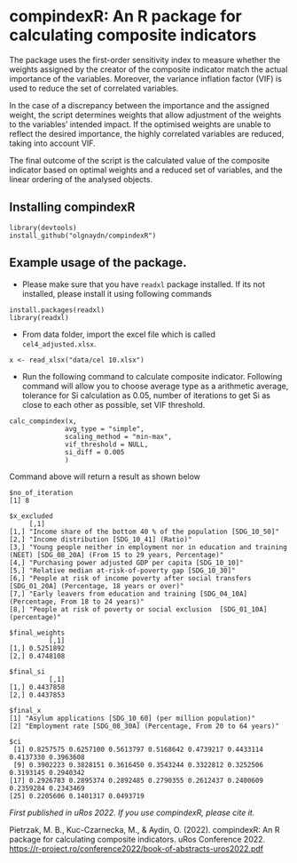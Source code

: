 # compindexR: An R package for calculating composite indicators

The package uses the first-order sensitivity index to measure whether the weights assigned by the creator of the composite indicator match the actual importance of the variables. Moreover, the variance inflation factor (VIF) is used to reduce the set of correlated variables. 

In the case of a discrepancy between the importance and the assigned weight, the script determines weights that allow adjustment of the weights to the variables’ intended impact. If the optimised weights are unable to reflect the desired importance, the highly correlated variables are reduced, taking into account VIF. 

The final outcome of the script is the calculated value of the composite indicator based on optimal weights and a reduced set of variables, and the linear ordering of the analysed objects.

## Installing compindexR


```
library(devtools)
install_github("olgnaydn/compindexR")

```


## Example usage of the package.

- Please make sure that you have `readxl` package installed. If its not installed, please install it using following commands

```
install.packages(readxl)
library(readxl)
```
- From data folder, import the excel file which is called `cel4_adjusted.xlsx`.
```
x <- read_xlsx("data/cel 10.xlsx")
```
- Run the following command to calculate composite indicator. Following command will allow you to choose average type as a arithmetic average, tolerance for Si calculation as 0.05, number of iterations to get Si as close to each other as possible, set VIF threshold. 

```
calc_compindex(x, 
              avg_type = "simple", 
              scaling_method = "min-max", 
              vif_threshold = NULL, 
              si_diff = 0.005
              )
```

Command above will return a result as shown below

```
$no_of_iteration
[1] 8

$x_excluded
     [,1]                                                                                                                    
[1,] "Income share of the bottom 40 % of the population [SDG_10_50]"                                                         
[2,] "Income distribution [SDG_10_41] (Ratio)"                                                                               
[3,] "Young people neither in employment nor in education and training (NEET) [SDG_08_20A] (From 15 to 29 years, Percentage)"
[4,] "Purchasing power adjusted GDP per capita [SDG_10_10]"                                                                  
[5,] "Relative median at-risk-of-poverty gap [SDG_10_30]"                                                                    
[6,] "People at risk of income poverty after social transfers [SDG_01_20A] (Percentage, 18 years or over)"                   
[7,] "Early leavers from education and training [SDG_04_10A] (Percentage, From 18 to 24 years)"                              
[8,] "People at risk of poverty or social exclusion  [SDG_01_10A] (percentage)"                                              

$final_weights
          [,1]
[1,] 0.5251892
[2,] 0.4748108

$final_si
          [,1]
[1,] 0.4437858
[2,] 0.4437853

$final_x
[1] "Asylum applications [SDG_10_60] (per million population)"      
[2] "Employment rate [SDG_08_30A] (Percentage, From 20 to 64 years)"

$ci
 [1] 0.8257575 0.6257100 0.5613797 0.5168642 0.4739217 0.4433114 0.4137330 0.3963608
 [9] 0.3902223 0.3828151 0.3616450 0.3543244 0.3322812 0.3252506 0.3193145 0.2940342
[17] 0.2926783 0.2895374 0.2892485 0.2790355 0.2612437 0.2400609 0.2359284 0.2343469
[25] 0.2205606 0.1401317 0.0493719
```

*First published in uRos 2022. If you use compindexR, please cite it.*

Pietrzak, M. B., Kuc-Czarnecka, M., & Aydin, O. (2022). compindexR: An R package for calculating composite indicators. uRos Conference 2022. https://r-project.ro/conference2022/book-of-abstracts-uros2022.pdf


